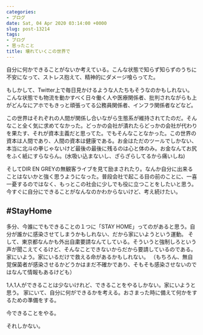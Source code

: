```yaml
---
categories:
- ブログ
date: Sat, 04 Apr 2020 03:14:00 +0000
slug: post-13214
tags:
- ブログ
- 思ったこと
title: 壊れていくこの世界で
---
```


自分に何かできることがないか考えている。こんな状態で知らず知らずのうちに不安になって、ストレス抱えて、精神的にダメージ喰らってた。

もしかして、Twitter上で毎日見かけるような人たちもそうなのかもしれない。こんな状態でも物流を動かすべく日々働く人や医療関係者、批判されながらも上がどんなにアホでもきっと頑張ってる公務員関係者、インフラ関係者などなど。

この世界はそれぞれの人間が関係し合いながら生態系が維持されてたのだ。そんなこと全く気に求めてなかった。どっかの会社が潰れたらどっかの会社が代わりを果たす、それが資本主義だと思ってた。でもそんなことなかった。この世界の資本は人間であり、人間の資本は健康である。お金はただのツールでしかない、本当に北斗の拳じゃないけど最後の最後に残るのは心と体のみ。お金なんてお尻をふく紙にすらならん。(水吸い込まないし、ざらざらしてるから痛いしね)

そしてDIR EN GREYの無観客ライブを見て励まされたり。なんか自分に出来ることはないかと強く思うようになった。普段会社で起こる目の前のことに、一喜一憂するのではなく、もっとこの社会に少しでも役に立つことをしたいと思う。今すぐに自分にできることがなんなのかわからないけど、考え続けたい。

<h2>#StayHome</h2>
多分、今誰にでもできることの１つに「STAY HOME」ってのがあると思う。自分が誰かに感染させてしまうかもしれない、だから家にいようという運動。
そして、東京都なんかも外出自粛要請なんてしている。そういうと強制しろという声が聞こえてくるけど、そんなことできないからだから要請しているのである。家にいよう。家にいるだけで救える命があるかもしれない。
（もちろん、無自覚保菌者が感染させるかどうかはまだ不確かであり、そもそも感染させないのではなんて情報もあるけども）

1人1人ができることは少ないけれど、できることをやるしかない。家にいようと思う。
家にいて、自分に何ができるかを考える。おさまった時に備えて何かをするための準備をする。

今できることをやる。

それしかない。